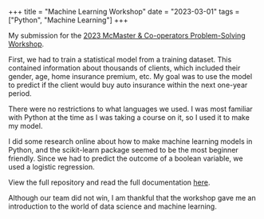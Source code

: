+++ 
title = "Machine Learning Workshop"
date = "2023-03-01"
tags = ["Python", "Machine Learning"]
+++

My submission for the [2023 McMaster & Co-operators Problem-Solving Workshop](https://math.mcmaster.ca/fourth-mcmaster-co-operators-problem-solving-workshop/).

First, we had to train a statistical model from a training dataset. This contained information about thousands of clients, which included their gender, age, home insurance premium, etc. My goal was to use the model to predict if the client would buy auto insurance within the next one-year period.

There were no restrictions to what languages we used. I was most familiar with Python at the time as I was taking a course on it, so I used it to make my model.

I did some research online about how to make machine learning models in Python, and the scikit-learn package seemed to be the most beginner friendly. Since we had to predict the outcome of a boolean variable, we used a logistic regression.

View the full repository and read the full documentation [here](https://github.com/forrestywang/Machine_Learning_Projects/tree/main/Machine%20Learning%20Workshop).

Although our team did not win, I am thankful that the workshop gave me an introduction to the world of data science and machine learning.